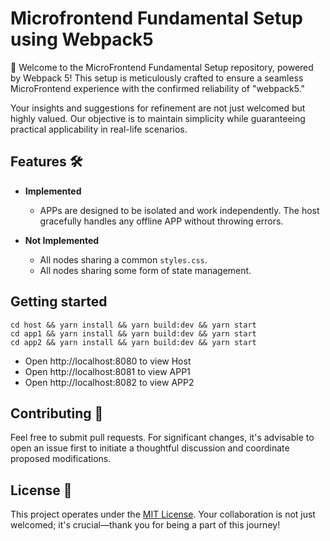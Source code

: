 # Microfrontend Fundamental Setup using Webpack5

🚀 Welcome to the MicroFrontend Fundamental Setup repository, powered by Webpack 5! This setup is meticulously crafted to ensure a seamless MicroFrontend experience with the confirmed reliability of "webpack5."

Your insights and suggestions for refinement are not just welcomed but highly valued. Our objective is to maintain simplicity while guaranteeing practical applicability in real-life scenarios.

## Features 🛠️

- **Implemented**
  - APPs are designed to be isolated and work independently. The host gracefully handles any offline APP without throwing errors.

- **Not Implemented**
  - All nodes sharing a common `styles.css`.
  - All nodes sharing some form of state management.

## Getting started
```
cd host && yarn install && yarn build:dev && yarn start
cd app1 && yarn install && yarn build:dev && yarn start
cd app2 && yarn install && yarn build:dev && yarn start
```

- Open http://localhost:8080 to view Host
- Open http://localhost:8081 to view APP1
- Open http://localhost:8082 to view APP2

## Contributing 🤝

Feel free to submit pull requests. For significant changes, it's advisable to open an issue first to initiate a thoughtful discussion and coordinate proposed modifications.

## License 📝

This project operates under the [MIT License](https://choosealicense.com/licenses/mit/). Your collaboration is not just welcomed; it's crucial—thank you for being a part of this journey!
